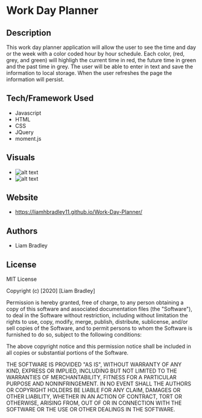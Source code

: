 # **Work Day Planner**

## **Description**

This work day planner application will allow the user to see the time and day or the week with a color coded hour by hour schedule.  Each color, (red, grey, and green) will highligh the current time in red, the future time in green and the past time in grey. The user will be able to enter in text and save the information to local storage.  When the user refreshes the page the information will persist.

## **Tech/Framework Used**

* Javascript
* HTML
* CSS
* JQuery
* moment.js

## **Visuals**
* ![alt text](https://i.paste.pics/dc3687092b68b62bae8ddb699b342c01.png)
* ![alt text](https://i.paste.pics/307557a0165d93e9c311a207d085b513.png)

## **Website**

* https://liamhbradley11.github.io/Work-Day-Planner/

## **Authors**

* Liam Bradley

## **License** 

MIT License

Copyright (c) [2020] [Liam Bradley]

Permission is hereby granted, free of charge, to any person obtaining a copy
of this software and associated documentation files (the "Software"), to deal
in the Software without restriction, including without limitation the rights
to use, copy, modify, merge, publish, distribute, sublicense, and/or sell
copies of the Software, and to permit persons to whom the Software is
furnished to do so, subject to the following conditions:

The above copyright notice and this permission notice shall be included in all
copies or substantial portions of the Software.

THE SOFTWARE IS PROVIDED "AS IS", WITHOUT WARRANTY OF ANY KIND, EXPRESS OR
IMPLIED, INCLUDING BUT NOT LIMITED TO THE WARRANTIES OF MERCHANTABILITY,
FITNESS FOR A PARTICULAR PURPOSE AND NONINFRINGEMENT. IN NO EVENT SHALL THE
AUTHORS OR COPYRIGHT HOLDERS BE LIABLE FOR ANY CLAIM, DAMAGES OR OTHER
LIABILITY, WHETHER IN AN ACTION OF CONTRACT, TORT OR OTHERWISE, ARISING FROM,
OUT OF OR IN CONNECTION WITH THE SOFTWARE OR THE USE OR OTHER DEALINGS IN THE
SOFTWARE.